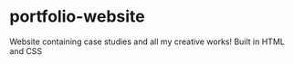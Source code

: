 # portfolio-website
Website containing case studies and all my creative works!
Built in HTML and CSS
